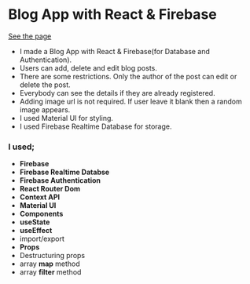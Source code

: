 # Blog App with React & Firebase

[See the page](https://fire-blog-app-milestone-react.vercel.app/)

* I made a Blog App with React & Firebase(for Database and Authentication).
* Users can add, delete and edit blog posts.
* There are some restrictions. Only the author of the post can edit or delete the post.
* Everybody can see the details if they are already registered.
* Adding image url is not required. If user leave it blank then a random image appears.
* I used Material UI for styling.
* I used Firebase Realtime Database for storage.

### I used;
  - <b>Firebase</b>
  - <b>Firebase Realtime Databse</b>
  - <b>Firebase Authentication</b>
  - <b>React Router Dom</b>
  - <b>Context API</b>
  - <b>Material UI</b>
  - <b>Components</b>
  - <b>useState</b>
  - <b>useEffect</b>
  - import/export
  - <b>Props</b>
  - Destructuring props
  - array <b>map</b> method
  - array <b>filter</b> method
